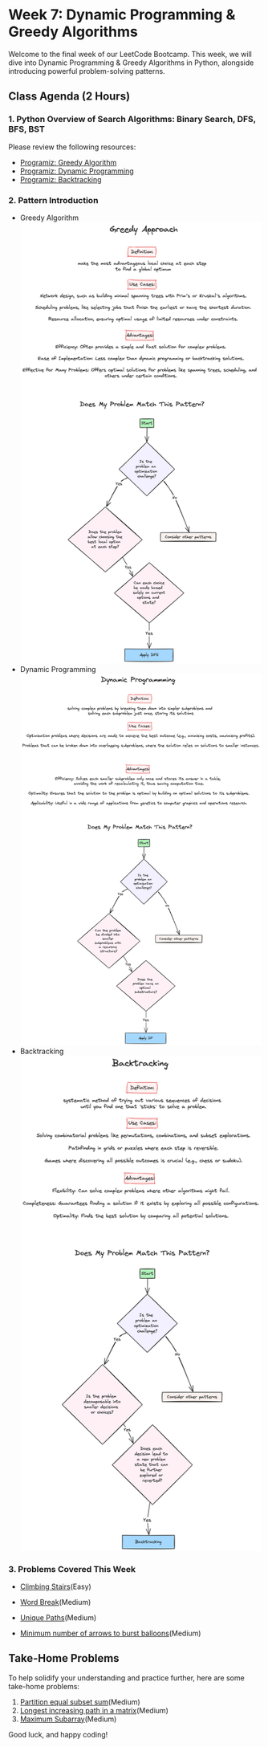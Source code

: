 # Week 7: Dynamic Programming & Greedy Algorithms

Welcome to the final week of our LeetCode Bootcamp. This week, we will dive into Dynamic Programming & Greedy Algorithms in Python, alongside introducing powerful problem-solving patterns.

## Class Agenda (2 Hours)

### 1. Python Overview of Search Algorithms: Binary Search, DFS, BFS, BST

Please review the following resources:

- [Programiz: Greedy Algorithm](https://www.programiz.com/dsa/greedy-algorithm)
- [Programiz: Dynamic Programming](https://www.programiz.com/dsa/dynamic-programming)
- [Programiz: Backtracking](https://www.programiz.com/dsa/backtracking-algorithm)

### 2. Pattern Introduction

- Greedy Algorithm ![alt text](./assets/Greedy.png)
- Dynamic Programming ![alt text](./assets/DP.png)
- Backtracking ![alt text](./assets/Backtracking.png)

### 3. Problems Covered This Week

- [Climbing Stairs](https://leetcode.com/problems/climbing-stairs/description/)(Easy)

- [Word Break](https://leetcode.com/problems/word-break/description/)(Medium)

- [Unique Paths](https://leetcode.com/problems/unique-paths/description/)(Medium)

- [Minimum number of arrows to burst balloons](https://leetcode.com/problems/minimum-number-of-arrows-to-burst-balloons/description/)(Medium)

## Take-Home Problems

To help solidify your understanding and practice further, here are some take-home problems:

1. [Partition equal subset sum](https://leetcode.com/problems/partition-equal-subset-sum/)(Medium)
2. [Longest increasing path in a matrix](https://leetcode.com/problems/coin-change/)(Medium)
3. [Maximum Subarray](https://leetcode.com/problems/maximum-subarray)(Medium)

Good luck, and happy coding!
